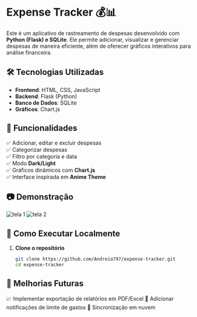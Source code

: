 # Expense Tracker 💰📊

Este é um aplicativo de rastreamento de despesas desenvolvido com **Python (Flask) e SQLite**. Ele permite adicionar, visualizar e gerenciar despesas de maneira eficiente, além de oferecer gráficos interativos para análise financeira.

## 🛠 Tecnologias Utilizadas
- **Frontend**: HTML, CSS, JavaScript
- **Backend**: Flask (Python)
- **Banco de Dados**: SQLite
- **Gráficos**: Chart.js

## 📌 Funcionalidades
✅ Adicionar, editar e excluir despesas  
✅ Categorizar despesas  
✅ Filtro por categoria e data  
✅ Modo **Dark/Light**  
✅ Gráficos dinâmicos com **Chart.js**  
✅ Interface inspirada em **Anime Theme**  

## 📷 Demonstração
![tela 1](https://github.com/user-attachments/assets/af1c9118-294c-4397-b7ee-417c94325793)
![tela 2](https://github.com/user-attachments/assets/64d757c5-d6fd-4c12-9007-65d18df401d7)


## 🚀 Como Executar Localmente
1. **Clone o repositório**  
   ```bash
   git clone https://github.com/Andreia797/expense-tracker.git
   cd expense-tracker


## 📌 Melhorias Futuras
📈 Implementar exportação de relatórios em PDF/Excel
🔔 Adicionar notificações de limite de gastos
🔄 Sincronização em nuvem
